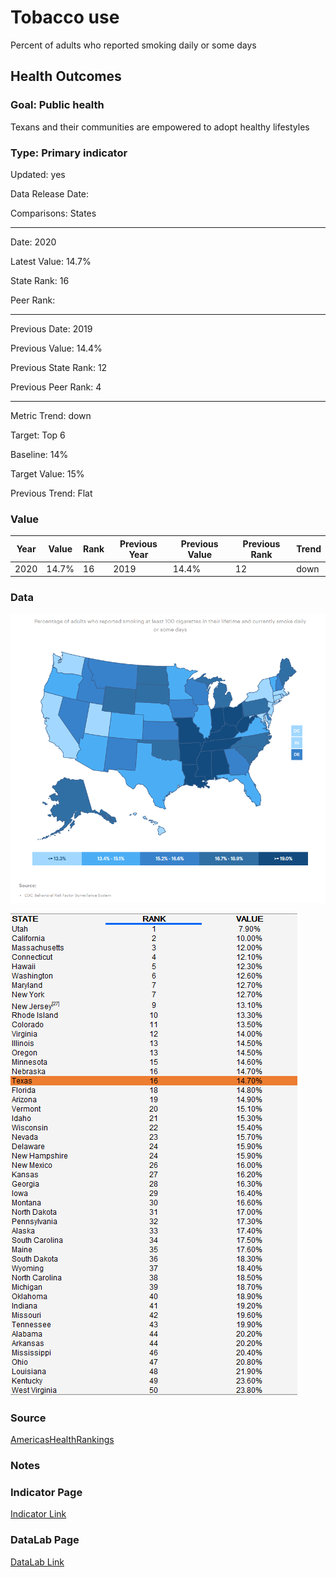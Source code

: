 # Tobacco use

Percent of adults who reported smoking daily or some days

## Health Outcomes

### Goal: Public health

Texans and their communities are empowered to adopt healthy lifestyles

### Type: Primary indicator

Updated: yes

Data Release Date: 


Comparisons: States


----

Date: 2020

Latest Value: 14.7% 

State Rank: 16

Peer Rank: 


----

Previous Date: 2019

Previous Value: 14.4%

Previous State Rank: 12

Previous Peer Rank: 4


----
Metric Trend: down

Target: Top 6

Baseline: 14%

Target Value: 15%

Previous Trend: Flat



### Value

| Year      |  Value      | Rank        | Previous Year | Previous Value | Previous Rank | Trend | 
| ----------- | ----------- | ----------- | ----------- | ----------- | ----------- | -----------|
|   2020       | 14.7%       |  16         |      2019   |   14.4%      |      12    |    down       | 

### Data

![map](./images/map_smoking.PNG)

![data](./images/data_smoking.PNG)


### Source

[AmericasHealthRankings](https://www.americashealthrankings.org/explore/annual/measure/Smoking/state/TX)


### Notes


### Indicator Page

[Indicator Link](https://indicators.texas2036.org/indicator/103)


### DataLab Page


[DataLab Link](https://datalab.texas2036.org/bwhqgjc/behavioral-risk-factor-surveillance-system-brfss-prevalence-data?accesskey=aaukuob)
